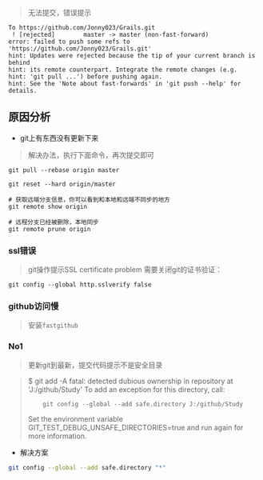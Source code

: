 > 无法提交，错误提示

```
To https://github.com/Jonny023/Grails.git
 ! [rejected]        master -> master (non-fast-forward)
error: failed to push some refs to 'https://github.com/Jonny023/Grails.git'
hint: Updates were rejected because the tip of your current branch is behind
hint: its remote counterpart. Integrate the remote changes (e.g.
hint: 'git pull ...') before pushing again.
hint: See the 'Note about fast-forwards' in 'git push --help' for details.

```

## 原因分析

* git上有东西没有更新下来

>  解决办法，执行下面命令，再次提交即可

```shell
git pull --rebase origin master

git reset --hard origin/master
```



```shell
# 获取远端分支信息，你可以看到和本地和远端不同步的地方
git remote show origin

# 远程分支已经被删除，本地同步
git remote prune origin
```

### ssl错误

> git操作提示SSL certificate problem
> 需要关闭git的证书验证：

```shell
git config --global http.sslverify false
```

### github访问慢

> 安装`fastgithub`



### No1

> 更新git到最新，提交代码提示不是安全目录

> $ git add -A
> fatal: detected dubious ownership in repository at 'J:/github/Study'
> To add an exception for this directory, call:
>
>         git config --global --add safe.directory J:/github/Study
>
> Set the environment variable GIT_TEST_DEBUG_UNSAFE_DIRECTORIES=true and run
> again for more information.

* 解决方案

```sh
git config --global --add safe.directory "*"
```


